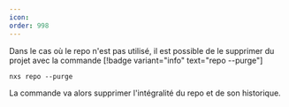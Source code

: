 ```yaml
---
icon: 
order: 998
---
```

Dans le cas où le repo n'est pas utilisé, il est possible de le supprimer du projet avec la commande [!badge variant="info" text="repo --purge"]

```console
nxs repo --purge
```

La commande va alors supprimer l'intégralité du repo et de son historique.